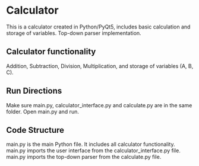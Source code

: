 # Calculator
This is a calculator created in Python/PyQt5, includes basic calculation and storage of variables. Top-down parser implementation.

## Calculator functionality
Addition, Subtraction, Division, Multiplication, and storage of variables (A, B, C).

## Run Directions
Make sure main.py, calculator_interface.py and calculate.py are in the same folder.
Open main.py and run.

## Code Structure
main.py is the main Python file. It includes all calculator functionality.
main.py imports the user interface from the calculator_interface.py file.
main.py imports the top-down parser from the calculate.py file.



